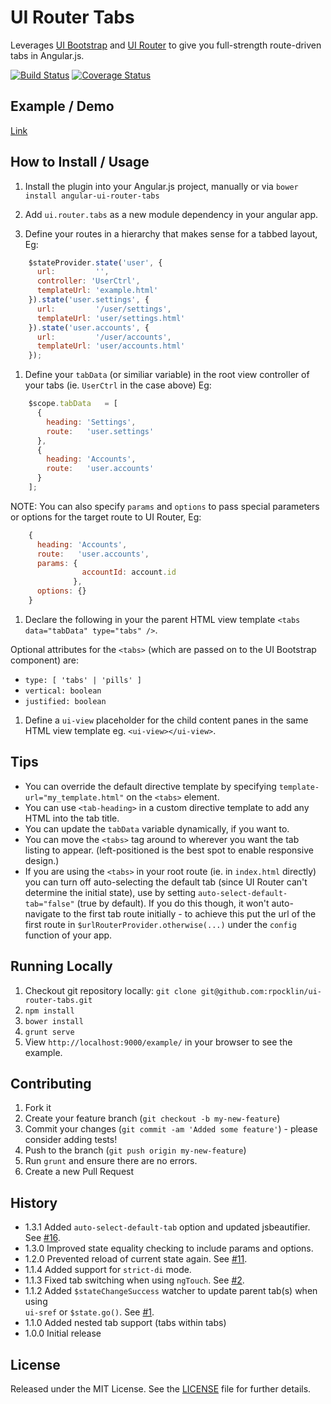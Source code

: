 # UI Router Tabs

Leverages [UI Bootstrap](http://angular-ui.github.io/bootstrap/) and [UI Router](https://github.com/angular-ui/ui-router) to give you full-strength route-driven tabs in Angular.js.

[![Build Status](https://secure.travis-ci.org/rpocklin/ui-router-tabs.svg)](http:/travis-ci.org/rpocklin/ui-router-tabs)
[![Coverage Status](https://coveralls.io/repos/rpocklin/ui-router-tabs/badge.png)](https://coveralls.io/r/rpocklin/ui-router-tabs)

## Example / Demo
[Link](http://rpocklin.github.io/ui-router-tabs/example/index.html)

## How to Install / Usage

1. Install the plugin into your Angular.js project, manually or via `bower install angular-ui-router-tabs`
1. Add `ui.router.tabs` as a new module dependency in your angular app.

1. Define your routes in a hierarchy that makes sense for a tabbed layout, Eg:
  ```javascript
      $stateProvider.state('user', {
        url:         '',
        controller: 'UserCtrl',
        templateUrl: 'example.html'
      }).state('user.settings', {
        url:         '/user/settings',
        templateUrl: 'user/settings.html'
      }).state('user.accounts', {
        url:         '/user/accounts',
        templateUrl: 'user/accounts.html'
      });
  ```

1. Define your `tabData` (or similiar variable) in the root view controller of your tabs (ie. `UserCtrl` in the case above) Eg:
  ```javascript
      $scope.tabData   = [
        {
          heading: 'Settings',
          route:   'user.settings'
        },
        {
          heading: 'Accounts',
          route:   'user.accounts'
        }
      ];
  ```

  NOTE: You can also specify `params` and `options` to pass special parameters or options for the target route to UI Router, Eg:
  ```javascript
      {
        heading: 'Accounts',
        route:   'user.accounts',
        params: {
                  accountId: account.id
                },
        options: {}
      }
  ```

1. Declare the following in your the parent HTML view template `<tabs data="tabData" type="tabs" />`.

  Optional attributes for the `<tabs>` (which are passed on to the UI Bootstrap component) are:

  * `type: [ 'tabs' | 'pills' ]`
  * `vertical: boolean`
  * `justified: boolean`

1. Define a `ui-view` placeholder for the child content panes in the same HTML view template eg. `<ui-view></ui-view>`.


## Tips

* You can override the default directive template by specifying `template-url="my_template.html"` on the `<tabs>` element.
* You can use `<tab-heading>` in a custom directive template to add any HTML into the tab title.
* You can update the `tabData` variable dynamically, if you want to.
* You can move the `<tabs>` tag around to wherever you want the tab listing to appear.  (left-positioned is the best spot to enable responsive design.)
* If you are using the `<tabs>` in your root route (ie. in `index.html` directly) you can turn off auto-selecting the default tab (since UI Router can't determine the initial state), use by setting `auto-select-default-tab="false"` (true by default).  If you do this though, it won't auto-navigate to the first tab route initially - to achieve this put the url of the first route in `$urlRouterProvider.otherwise(...)` under the `config` function of your app.



## Running Locally

1. Checkout git repository locally: `git clone git@github.com:rpocklin/ui-router-tabs.git`
1. `npm install`
1. `bower install`
1. `grunt serve`
1. View `http://localhost:9000/example/` in your browser to see the example.


## Contributing

1. Fork it
2. Create your feature branch (`git checkout -b my-new-feature`)
3. Commit your changes (`git commit -am 'Added some feature'`) - please consider adding tests!
4. Push to the branch (`git push origin my-new-feature`)
5. Run `grunt` and ensure there are no errors.
6. Create a new Pull Request


## History
* 1.3.1 Added `auto-select-default-tab` option and updated jsbeautifier.  See [#16](/../../pull/16).
* 1.3.0 Improved state equality checking to include params and options.
* 1.2.0 Prevented reload of current state again.  See [#11](/../../pull/11).
* 1.1.4 Added support for `strict-di` mode.
* 1.1.3 Fixed tab switching when using `ngTouch`.  See [#2](/../../issues/2).
* 1.1.2 Added `$stateChangeSuccess` watcher to update parent tab(s) when using <br/>`ui-sref` or `$state.go()`.  See [#1](/../../issues/1).
* 1.1.0 Added nested tab support (tabs within tabs)
* 1.0.0 Initial release


## License

Released under the MIT License. See the [LICENSE][license] file for further details.

[license]: https://github.com/rpocklin/ui-router-tabs/blob/master/LICENSE
